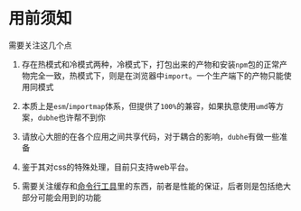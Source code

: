 # 用前须知
需要关注这几个点

1. 存在热模式和冷模式两种，冷模式下，打包出来的产物和安装`npm`包的正常产物完全一致，热模式下，则是在浏览器中`import`。一个生产端下的产物只能使用同模式


2. 本质上是`esm`/`importmap`体系，但提供了`100%`的兼容，如果执意使用`umd`等方案，`dubhe`也许帮不到你
3. 请放心大胆的在各个应用之间共享代码，对于耦合的影响，`dubhe`有做一些准备
4. 鉴于其对css的特殊处理，目前只支持web平台。
4. 需要关注缓存和[命令行工具](../api/cli.md)里的东西，前者是性能的保证，后者则是包括绝大部分可能会用到的功能